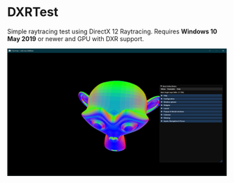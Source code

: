 # DXRTest
Simple raytracing test using DirectX 12 Raytracing. Requires <b>Windows 10 May 2019</b> or newer and GPU with DXR support.

![image](/DXRTest.png)
